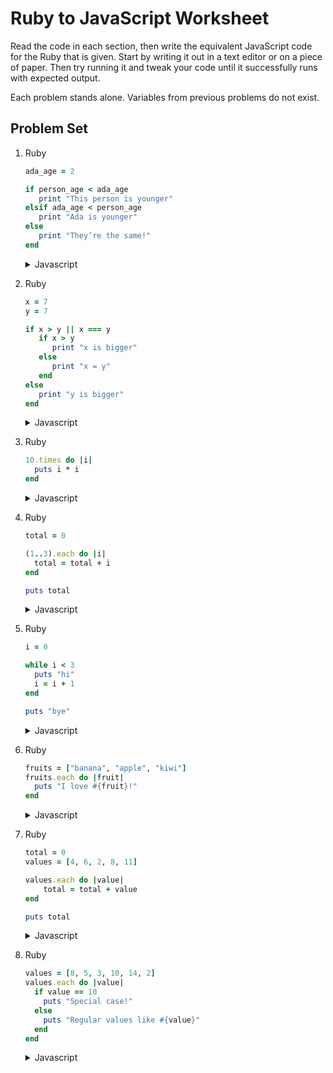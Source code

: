 # Ruby to JavaScript Worksheet
Read the code in each section, then write the equivalent JavaScript code for the Ruby that is given. Start by writing it out in a text editor or on a piece of paper. Then try running it and tweak your code until it successfully runs with expected output.

Each problem stands alone. Variables from previous problems do not exist.

## Problem Set
1. Ruby
    ```ruby
    ada_age = 2

    if person_age < ada_age
       print "This person is younger"
    elsif ada_age < person_age
       print "Ada is younger"
    else
       print "They’re the same!"
    end
    ```

    <details>
    <summary>
    Javascript
    </summary>

    ```javascript
    const adaAge = 2
    let personAge = 35

    if (personAge < adaAge) {
      console.log("This person is younger")
    }
    else if (adaAge < personAge) {
      console.log("Ada is younger")
    }
    else {
      console.log("They’re the same!")
    }
    ```

    </details>

1. Ruby
    ```ruby
    x = 7
    y = 7

    if x > y || x === y
       if x > y
          print "x is bigger"
       else
          print "x = y"
       end
    else
       print "y is bigger"
    end
    ```
    <details>
    <summary>
    Javascript
    </summary>

    ```javascript
    let x = 7
    let y = 7

    if (x > y || x == y) {
      if (x > y) {
        console.log("x is bigger")
      }
      else {
        console.log("x = y")
      }
    }
    else {
      console.log("y is bigger")
    }
    ```

    </details>

1. Ruby
    ```ruby
    10.times do |i|
      puts i * i
    end
    ```
    <details>
    <summary>
    Javascript
    </summary>

    ```javascript

    for (let i = 0; i< 10; i += 1) {
      console.log(i*i)
    }
    ```

    </details>

1. Ruby 
    ```ruby
    total = 0

    (1..3).each do |i|
      total = total + i
    end

    puts total
    ```

    <details>
    <summary>
    Javascript
    </summary>

    ```javascript
    let total = 0

    for (let i = 1; i<=3; i+=1) {
      total += i
    } 

    console.log(total)
    ```

    </details>

1. Ruby
    ```ruby
    i = 0

    while i < 3
      puts "hi"
      i = i + 1
    end

    puts "bye"
    ```

    <details>
    <summary>
    Javascript
    </summary>

    ```javascript
    let i = 0

    while (i < 3) {
      console.log("hi")
      i = i + 1
    }
    console.log("bye")
    ```

    </details>

1. Ruby
    ```ruby
    fruits = ["banana", "apple", "kiwi"]
    fruits.each do |fruit|
      puts "I love #{fruit}!"
    end
    ```

    <details>
    <summary>
    Javascript
    </summary>

    ```javascript
    //for..in
    const fruits = ["banana", "apple", "kiwi"]
    for(const i in fruits) {
      console.log(`I love ${fruits[i]}!`)
    }

    //forEach
    const fruits2 = ["banana", "apple", "kiwi"]
    fruits2.forEach(fruit => console.log(`I love ${fruit}!`))
    ```

    </details>

1. Ruby
    ```ruby
    total = 0
    values = [4, 6, 2, 8, 11]

    values.each do |value|
        total = total + value
    end

    puts total
    ```

    <details>
    <summary>
    Javascript
    </summary>

    ```javascript
    //for..in
    let total = 0
    const values = [4, 6, 2, 8, 11]

    for(const i in values) {
        total = total + values[i]
    }

    console.log(total)

    //forEach
    let total = 0
    const values = [4, 6, 2, 8, 11]

    values.forEach(value => total += value)
        
    console.log(total)
    ```

    </details>

1. Ruby
    ```ruby
    values = [8, 5, 3, 10, 14, 2]
    values.each do |value|
      if value == 10
        puts "Special case!"
      else
        puts "Regular values like #{value}"
      end
    end
    ```

    <details>
    <summary>
    Javascript
    </summary>

    ```javascript
    const values = [8, 5, 3, 10, 14, 2]

    for(const i in values) {
      let value = values[i]
      if (value == 10) {
        console.log("Special case!")
      }
      else {
        console.log(`Regular values like ${value}`)
      }
    }
    ```

    </details>
